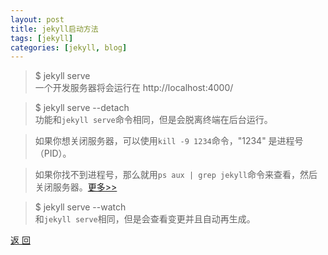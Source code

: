 ```yaml
---
layout: post
title: jekyll启动方法
tags: [jekyll]
categories: [jekyll, blog]
---
```




> $ jekyll serve <br>
> 一个开发服务器将会运行在 http://localhost:4000/

> $ jekyll serve --detach <br>
> 功能和`jekyll serve`命令相同，但是会脱离终端在后台运行。

> 如果你想关闭服务器，可以使用`kill -9 1234`命令，"1234" 是进程号（PID）。

> 如果你找不到进程号，那么就用`ps aux | grep jekyll`命令来查看，然后关闭服务器。[更多>>](http://unixhelp.ed.ac.uk/>shell/jobz5.html)

> $ jekyll serve --watch <br>
> 和`jekyll serve`相同，但是会查看变更并且自动再生成。


<a href="{{ site.baseurl }}/index.html" class="btn-back">返 回</a>